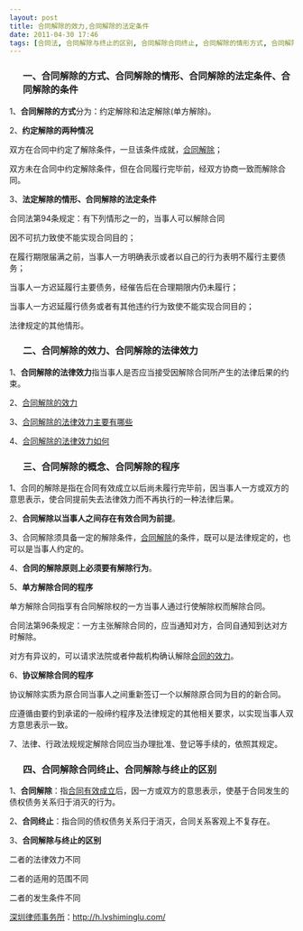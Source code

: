 ```yaml
---
layout: post
title: 合同解除的效力,合同解除的法定条件
date: 2011-04-30 17:46
tags: [合同法, 合同解除与终止的区别, 合同解除合同终止, 合同解除的情形方式, 合同解除的条件, 合同解除的概念, 合同解除的法律效力, 合同解除的程序, 深圳合同纠纷律师]
---
```

<ol>
<h3>一、合同解除的方式、合同解除的情形、合同解除的法定条件、合同解除的条件</h3>
</ol>
1、<strong>合同解除的方式</strong>分为：约定解除和法定解除(单方解除)。

2、<strong>约定解除的两种情况</strong>

双方在合同中约定了解除条件，一旦该条件成就，<a href="http://h.lvshiminglu.com/law/725.html" target="_blank">合同解除</a>；

双方未在合同中约定解除条件，但在合同履行完毕前，经双方协商一致而解除合同。

3、<strong>法定解除的情形、合同解除的法定条件</strong>

合同法第94条规定：有下列情形之一的，当事人可以解除合同

因不可抗力致使不能实现合同目的；

在履行期限届满之前，当事人一方明确表示或者以自己的行为表明不履行主要债务；

当事人一方迟延履行主要债务，经催告后在合理期限内仍未履行；

当事人一方迟延履行债务或者有其他违约行为致使不能实现合同目的；

法律规定的其他情形。
<ol>
<h3>二、合同解除的效力、合同解除的法律效力</h3>
</ol>
1、<strong>合同解除的法律效力</strong>指当事人是否应当接受因解除合同所产生的法律后果的约束。

2、<a href="http://www.dffy.com/faxuejieti/ms/200911/20091122165859.htm" target="_blank">合同解除的效力</a>

3、<a href="http://www.guochenglaw.com/16-11.htm" target="_blank">合同解除的法律效力主要有哪些</a>

4、<a href="http://www.bokee.net/bloggermodule/blog_viewblog.do?id=7794808" target="_blank">合同解除的法律效力如何</a>
<ol>
<h3>三、合同解除的概念、合同解除的程序</h3>
</ol>
1、合同的解除是指在合同有效成立以后尚未履行完毕前，因当事人一方或双方的意思表示，使合同提前失去法律效力而不再执行的一种法律后果。

2、<strong>合同解除以当事人之间存在有效合同为前提</strong>。

3、合同解除须具备一定的解除条件，<a href="http://h.lvshiminglu.com/law/725.html" target="_blank">合同解除</a>的条件，既可以是法律规定的，也可以是当事人约定的。

4、<strong>合同的解除原则上必须要有解除行为</strong>。

5、<strong>单方解除合同的程序</strong>

单方解除合同指享有合同解除权的一方当事人通过行使解除权而解除合同。

合同法第96条规定：一方主张解除合同的，应当通知对方，合同自通知到达对方时解除。

对方有异议的，可以请求法院或者仲裁机构确认解除<a href="http://h.lvshiminglu.com/law/703.html" target="_blank">合同的效力</a>。

6、<strong>协议解除合同的程序</strong>

协议解除实质为原合同当事人之间重新签订一个以解除原合同为目的的新合同。

应遵循由要约到承诺的一般缔约程序及法律规定的其他相关要求，以实现当事人双方意思表示一致。

7、法律、行政法规规定解除合同应当办理批准、登记等手续的，依照其规定。
<ol>
<h3>四、合同解除合同终止、合同解除与终止的区别</h3>
</ol>
1、<strong>合同解除</strong>：指<a href="http://h.lvshiminglu.com/law/699.html" target="_blank">合同有效成立</a>后，因一方或双方的意思表示，使基于合同发生的债权债务关系归于消灭的行为。

2、<strong>合同终止</strong>：指合同的债权债务关系归于消灭，合同关系客观上不复存在。

3、<strong>合同解除与终止的区别</strong>

二者的法律效力不同

二者的适用的范围不同

二者的发生条件不同

<a href="http://h.lvshiminglu.com/">深圳律师事务所</a>：<a href="http://h.lvshiminglu.com/">http://h.lvshiminglu.com/</a>

